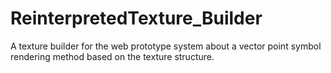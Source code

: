 # ReinterpretedTexture_Builder
A texture builder for the web prototype system about a vector point symbol rendering method based on the texture structure.
